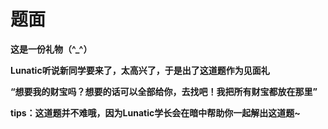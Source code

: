 # 题面

**这是一份礼物（^_^）**

**Lunatic听说新同学要来了，太高兴了，于是出了这道题作为见面礼**

**“想要我的财宝吗？想要的话可以全部给你，去找吧！我把所有财宝都放在那里”**

**tips：这道题并不难哦，因为Lunatic学长会在暗中帮助你一起解出这道题~**



